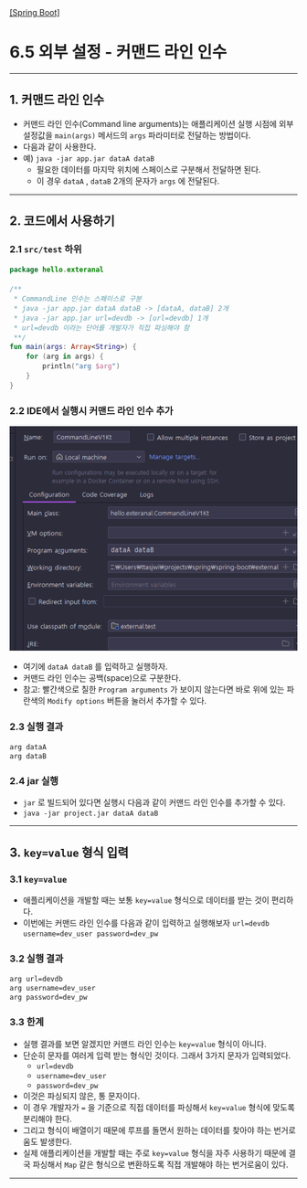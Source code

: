 <nav>
    <a href="../.." target="_blank">[Spring Boot]</a>
</nav>

# 6.5 외부 설정 - 커맨드 라인 인수

---

## 1. 커맨드 라인 인수
- 커맨드 라인 인수(Command line arguments)는 애플리케이션 실행 시점에 외부 설정값을 `main(args)` 메서드의
`args` 파라미터로 전달하는 방법이다.
- 다음과 같이 사용한다.
- 예) `java -jar app.jar dataA dataB`
  - 필요한 데이터를 마지막 위치에 스페이스로 구분해서 전달하면 된다.
  - 이 경우 `dataA` , `dataB` 2개의 문자가 `args` 에 전달된다.

---

## 2. 코드에서 사용하기

### 2.1 `src/test` 하위
```kotlin
package hello.exteranal

/**
 * CommandLine 인수는 스페이스로 구분
 * java -jar app.jar dataA dataB -> [dataA, dataB] 2개
 * java -jar app.jar url=devdb -> [url=devdb] 1개
 * url=devdb 이라는 단어를 개발자가 직접 파싱해야 함
 **/
fun main(args: Array<String>) {
    for (arg in args) {
        println("arg $arg")
    }
}
```

### 2.2 IDE에서 실행시 커맨드 라인 인수 추가
![command-line-args-1](./imgs/command-line-args-1.png)

- 여기에 `dataA dataB` 를 입력하고 실행하자.
- 커맨드 라인 인수는 공백(space)으로 구분한다.
- 참고: 빨간색으로 칠한 `Program arguments` 가 보이지 않는다면 바로 위에 있는 파란색의 `Modify options` 버튼을 눌러서 추가할 수 있다.

### 2.3 실행 결과
```text
arg dataA
arg dataB
```

### 2.4 jar 실행
- `jar` 로 빌드되어 있다면 실행시 다음과 같이 커맨드 라인 인수를 추가할 수 있다.
- `java -jar project.jar dataA dataB`

---

## 3. `key=value` 형식 입력

### 3.1 `key=value`
- 애플리케이션을 개발할 때는 보통 `key=value` 형식으로 데이터를 받는 것이 편리하다.
- 이번에는 커맨드 라인 인수를 다음과 같이 입력하고 실행해보자
  `url=devdb username=dev_user password=dev_pw`

### 3.2 실행 결과
```text
arg url=devdb
arg username=dev_user
arg password=dev_pw
```


### 3.3 한계
- 실행 결과를 보면 알겠지만 커맨드 라인 인수는 `key=value` 형식이 아니다.
- 단순히 문자를 여러게 입력 받는 형식인 것이다. 그래서 3가지 문자가 입력되었다.
    - `url=devdb`
    - `username=dev_user`
    - `password=dev_pw`
- 이것은 파싱되지 않은, 통 문자이다.
- 이 경우 개발자가 `=` 을 기준으로 직접 데이터를 파싱해서 `key=value` 형식에 맞도록 분리해야 한다.
- 그리고 형식이 배열이기 때문에 루프를 돌면서 원하는 데이터를 찾아야 하는 번거로움도 발생한다.
- 실제 애플리케이션을 개발할 때는 주로 `key=value` 형식을 자주 사용하기 때문에 결국 파싱해서 `Map` 같은 형식으로
변환하도록 직접 개발해야 하는 번거로움이 있다.

---
